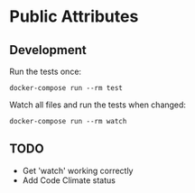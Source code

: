 # Public Attributes

## Development

Run the tests once:

`docker-compose run --rm test`

Watch all files and run the tests when changed:

`docker-compose run --rm watch`


## TODO

- Get 'watch' working correctly
- Add Code Climate status
